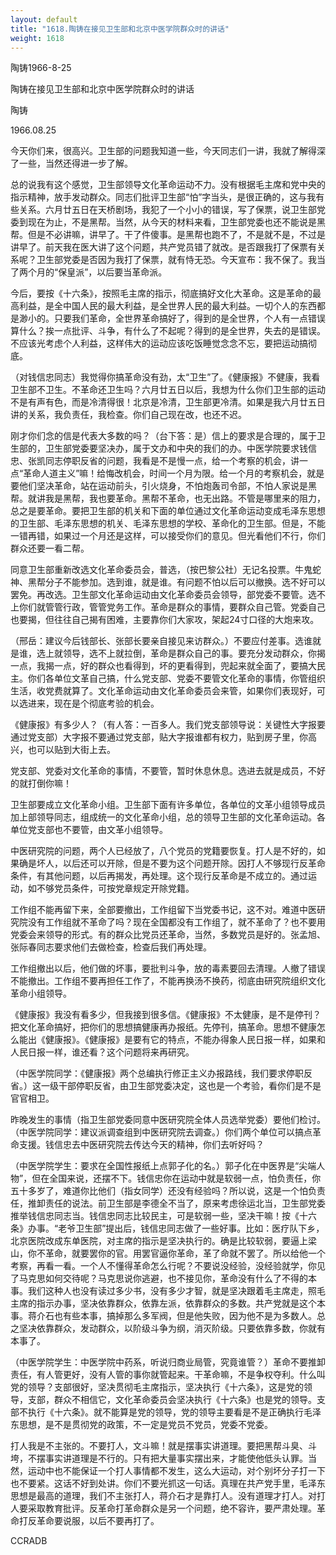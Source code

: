 ```yaml
---
layout: default
title: "1618.陶铸在接见卫生部和北京中医学院群众时的讲话"
weight: 1618
---
```


陶铸1966-8-25

陶铸在接见卫生部和北京中医学院群众时的讲话

陶铸

1966.08.25

今天你们来，很高兴。卫生部的问题我知道一些，今天同志们一讲，我就了解得深了一些，当然还得进一步了解。

总的说我有这个感觉，卫生部领导文化革命运动不力。没有根据毛主席和党中央的指示精神，放手发动群众。同志们批评卫生部“怕”字当头，是很正确的，这与我有些关系。六月廿五日在天桥剧场，我犯了一个小小的错误，写了保票，说卫生部党委到现在为止，不是黑帮。当然，从今天的材料来看，卫生部党委也还不能说是黑帮。但是不必讲嘛，讲早了。干了件傻事。是黑帮也跑不了，不是就不是，不过是讲早了。前天我在医大讲了这个问题，共产党员错了就改。是否跟我打了保票有关系呢？卫生部党委是否因为我打了保票，就有恃无恐。今天宣布：我不保了。我当了两个月的“保皇派”，以后要当革命派。

今后，要按《十六条》，按照毛主席的指示，彻底搞好文化大革命。这是革命的最高利益，是全中国人民的最大利益，是全世界人民的最大利益。一切个人的东西都是渺小的。只要我们革命，全世界革命搞好了，得到的是全世界，个人有一点错误算什么？挨一点批评、斗争，有什么了不起呢？得到的是全世界，失去的是错误。不应该光考虑个人利益，这样伟大的运动应该吃饭睡觉念念不忘，要把运动搞彻底。

（对钱信忠同志）我觉得你搞革命没有劲，太“卫生”了。《健康报》不健康，我看卫生部不卫生。不革命还卫生吗？六月廿五日以后，我想为什么你们卫生部的运动不是有声有色，而是冷清得很！北京是冷清，卫生部更冷清。如果是我六月廿五日讲的关系，我负责任，我检查。你们自己现在改，也还不迟。

刚才你们念的信是代表大多数的吗？（台下答：是）信上的要求是合理的，属于卫生部的，卫生部党委要坚决办，属于文办和中央的我们的办。中医学院要求钱信忠、张凯同志停职反省的问题，我看是不是慢一点，给一个考察的机会，讲一点“革命人道主义”嘛！给悔改机会，时间一个月为限。给一个月的考察机会，就是要他们坚决革命，站在运动前头，引火烧身，不怕炮轰司令部，不怕人家说是黑帮。就讲我是黑帮，我也要革命。黑帮不革命，也无出路。不管是哪里来的阻力，总之是要革命。要把卫生部的机关和下面的单位通过文化革命运动变成毛泽东思想的卫生部、毛泽东思想的机关、毛泽东思想的学校、革命化的卫生部。但是，不能一错再错，如果过一个月还是这样，可以接受你们的意见。但光看他们不行，你们群众还要一看二帮。

同意卫生部重新改选文化革命委员会，普选，（按巴黎公社）无记名投票。牛鬼蛇神、黑帮分子不能参加。选到谁，就是谁。有问题不怕以后可以撤换。选不好可以罢免。再改选。卫生部文化革命运动由文化革命委员会领导，部党委不要管。选不上你们就管管行政，管管党务工作。革命是群众的事情，要群众自己管。党委自己也要揭，但往往自己揭有困难，主要靠你们大家攻，架起24寸口径的大炮来攻。

（邢岳：建议今后钱部长、张部长要亲自接见来访群众。）不要应付差事。选谁就是谁，选上就领导，选不上就拉倒，革命是群众自己的事。要充分发动群众，你揭一点，我揭一点，好的群众也看得到，坏的更看得到，兜起来就全面了，要搞大民主。你们各单位文革自己搞，什么党支部、党委不要管文化革命的事情，你管组织生活，收党费就算了。文化革命运动由文化革命委员会来管，如果你们表现好，可以选进来，现在是个彻底考验的机会。

《健康报》有多少人？（有人答：一百多人。我们党支部领导说：关键性大字报要通过党支部）大字报不要通过党支部，贴大字报谁都有权力，贴到房子里，你高兴，也可以贴到大街上去。

党支部、党委对文化革命的事情，不要管，暂时休息休息。选进去就是成员，不好的就打倒你嘛！

卫生部要成立文化革命小组。卫生部下面有许多单位，各单位的文革小组领导成员加上部领导同志，组成统一的文化革命小组，总的领导卫生部的文化革命运动。各单位党支部也不要管，由文革小组领导。

中医研究院的问题，两个人已经放了，八个党员的党籍要恢复。打人是不好的，如果确是坏人，以后还可以开除，但是不要为这个问题开除。因打人不够现行反革命条件，有其他问题，以后再揭发，再处理。这个现行反革命是不成立的。通过运动，如不够党员条件，可按党章规定开除党籍。

工作组不能再留下来，全部要撤出，工作组留下当党委书记，这不对。难道中医研究院没有工作组就不革命了吗？现在全国都没有工作组了，就不革命了？也不要用党委会来领导的形式。有的群众比党员还革命，当然，多数党员是好的。张孟旭、张际春同志要求他们去做检查，检查后我们再处理。

工作组撤出以后，他们做的坏事，要批判斗争，放的毒素要回去清理。人撤了错误不能撤出。工作组不要再担任工作了，不能再换汤不换药，彻底由研究院组织文化革命小组领导。

《健康报》我没有看多少，但我接到很多信。《健康报》不太健康，是不是停刊？把文化革命搞好，把你们的思想搞健康再办报纸。先停刊，搞革命。思想不健康怎么能出《健康报》。《健康报》是要有它的特点，不能办得象人民日报一样，如果和人民日报一样，谁还看？这个问题将来再研究。

（中医学院同学：《健康报》两个总编执行修正主义办报路线，我们要求停职反省。）这一级干部停职反省，由卫生部党委决定，这也是一个考验，看你们是不是官官相卫。

昨晚发生的事情（指卫生部党委同意中医研究院全体人员选举党委）要他们检讨。（中医学院同学：建议派调查组到中医研究院去调查。）你们两个单位可以搞点革命支援。钱信忠去中医研究院去传达今天的精神，你们去听好吗？

（中医学院学生：要求在全国性报纸上点郭子化的名。）郭子化在中医界是“尖端人物”，但在全国来说，还摆不下。钱信忠你在运动中就是软弱一点，怕负责任，你五十多岁了，难道你比他们（指女同学）还没有经验吗？所以说，这是一个怕负责任，推卸责任的说法。前卫生部是李德全不当了，原来考虑徐运北当，卫生部党委推举钱信忠同志当。钱信忠同志比较民主，可是软弱一些，坚决干嘛！按《十六条》办事。“老爷卫生部”提出后，钱信忠同志做了一些好事。比如：医疗队下乡，北京医院改成东单医院，对主席的指示是坚决执行的。确是比较软弱，要逼上梁山，你不革命，就要罢你的官。用罢官逼你革命，革了命就不罢了。所以给他一个考察，再看一看。一个人不懂得革命怎么行呢？不要说没经验，没经验就学，你见了马克思如何交待呢？马克思说你逃避，也不接见你，革命没有什么了不得的本事。我们这种人也没有读过多少书，没有多少才智，就是坚决跟着毛主席走，照毛主席的指示办事，坚决依靠群众，依靠左派，依靠群众的多数。共产党就是这个本事。蒋介石也有些本事，搞掉那么多军阀，但是他失败，因为他不是为多数人。总之坚决依靠群众，发动群众，以阶级斗争为纲，消灭阶级。只要依靠多数，你就有本事了。

（中医学院学生：中医学院中药系，听说归商业局管，究竟谁管？）革命不要推卸责任，有人管更好，没有人管的事你就管起来。干革命嘛，不是争权夺利。什么叫党的领导？支部很好，坚决贯彻毛主席指示，坚决执行《十六条》，这是党的领导，支部，群众不相信它，文化革命委员会坚决执行《十六条》也是党的领导。支部不执行《十六条》。就不能算是党的领导，党的领导主要看是不是正确执行毛泽东思想，是不是贯彻党的政策，不一定是党员不党员，党委不党委。

打人我是不主张的。不要打人，文斗嘛！就是摆事实讲道理。要把黑帮斗臭、斗垮，不摆事实讲道理是不行的。只有把大量事实摆出来，才能使他低头认罪。当然，运动中也不能保证一个打人事情都不发生，这么大运动，对个别坏分子打一下也不要紧。这话不好到处讲。你们不要光抓这一句话。真理在共产党手里，毛泽东思想是最高的道理，我们不主张打人，蒋介石才是靠打人。没有道理才打人。对打人要采取教育批评。反革命打革命群众是另一个问题，绝不容许，要严肃处理。革命打反革命要说服，以后不要再打了。

CCRADB

